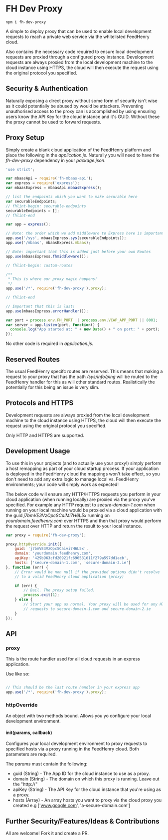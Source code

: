 FH Dev Proxy
============

```
npm i fh-dev-proxy
```

A simple to deploy proxy that can be used to enable local development requests 
to reach a private web service via the whitelisted FeedHenry cloud. 

Also contains the necessary code required to ensure local development requests 
are proxied through a configured proxy instance. Development requests are 
always proxied from the local development machine to the cloud instance using 
HTTPS, the cloud will then execute the request using the original protocol you 
specified.


## Security & Authentication
Naturally exposing a direct proxy without some form of security isn't 
wise as it could potentially be abused by would be attackers. Preventing 
unauthorised access to the proxy can is accomplished by using ensuring users 
know the API Key for the cloud instance and it's GUID. Without these the proxy 
cannot be used to forward requests.


## Proxy Setup
Simply create a blank cloud application of the FeedHenry platform and place the 
following in the _application.js_. Naturally you will need to have the
_fh-dev-proxy_ dependency in your _package.json_.

```javascript
'use strict';

var mbaasApi = require('fh-mbaas-api');
var express = require('express');
var mbaasExpress = mbaasApi.mbaasExpress();

// list the endpoints which you want to make securable here
var securableEndpoints;
// fhlint-begin: securable-endpoints
securableEndpoints = [];
// fhlint-end

var app = express();

// Note: the order which we add middleware to Express here is important!
app.use('/sys', mbaasExpress.sys(securableEndpoints));
app.use('/mbaas', mbaasExpress.mbaas);

// Note: important that this is added just before your own Routes
app.use(mbaasExpress.fhmiddleware());

// fhlint-begin: custom-routes

/**
 * This is where our proxy magic happens!
 */
app.use('/*', require('fh-dev-proxy').proxy);

// fhlint-end

// Important that this is last!
app.use(mbaasExpress.errorHandler());

var port = process.env.FH_PORT || process.env.VCAP_APP_PORT || 8001;
var server = app.listen(port, function() {
  console.log("App started at: " + new Date() + " on port: " + port);
});

```

No other code is required in _application.js_.


## Reserved Routes
The usual FeedHenry specifc routes are reserved. This means that making a 
request to your proxy that has the path _/sys/info/ping_ will be routed to the 
FeedHenry handler for this as will other standard routes. Realistically the 
potentially for this being an issue is very slim.


## Protocols and HTTPS
Development requests are always proxied from the local development machine to 
the cloud instance using HTTPS, the cloud will then execute the request using 
the original protocol you specified.

Only HTTP and HTTPS are supported.


## Development Usage
To use this in your projects (and to actually use your proxy!) simply perform 
a host remapping as part of your cloud startup process. If your application is 
deployed in the FeedHenry cloud the mappings won't take effect, so you don't 
need to add any extra logic to manage local vs. FeedHenry environments; 
your code will simply work as expected!

The below code will ensure any HTTP/HTTPS requests you perform in your cloud 
application (when running locally) are proxied via the proxy you've specified. 
For example any HTTP request to _secure-domain-1.com_ when running on your 
local machine would be proxied via a cloud application with the guid 
_j7bmVE3VzOpcSCaiMi7H6L5x_ running on _yourdomain.feedhenry.com_ over HTTPS and 
then that proxy would perform the request over HTTP and return the result to 
your local instance.

```javascript
var proxy = require('fh-dev-proxy');

proxy.httpOverride.init({
	guid: 'j7bmVE3VzOpcSCaivi7H6L5x',
	domain: 'yourdomain.feedhenry.com',
	apiKey: '429b963cfd20921fc696531611f279a597dd1acb',
	hosts: ['secure-domain-1.com', 'secure-domain-2.ie']
}, function (err) {
	// Error would be non null if the provided options didn't resolve
	// to a valid FeedHenry cloud application (proxy)

	if (err) {
		// Bail. The proxy setup failed.
		process.exit(1);
	} else {
		// Start your app as normal. Your proxy will be used for any HTTP 
		// requests to secure-domain-1.com and secure-domain-2.ie
	}
});

```


## API

### proxy
This is the route handler used for all cloud requests in an express application.

Use like so:

```javascript

// This should be the last route handler in your express app
app.use('/*', require('fh-dev-proxy').proxy);

```

### httpOverride
An object with two methods bound. Allows you yo configure your local 
development environment.

#### init(params, callback)
Configures your local development environment to proxy requests to specified 
hosts via a proxy running in the FeedHenry cloud. Both parameters are required.

The _params_ must contain the following:

* guid (String) - The App ID for the cloud instance to use as a proxy.
* domain (String) - The domain on which this proxy is running. Leave out the 
"http://"
* apiKey (String) - The API Key for the cloud instance that you're using as a 
proxy.
* hosts (Array) - An array hosts you want to proxy via the cloud proxy you 
created e.g ['www.google.com', 'a-secure-domain.com']


## Further Security/Features/Ideas & Contributions
All are welcome! Fork it and create a PR.

